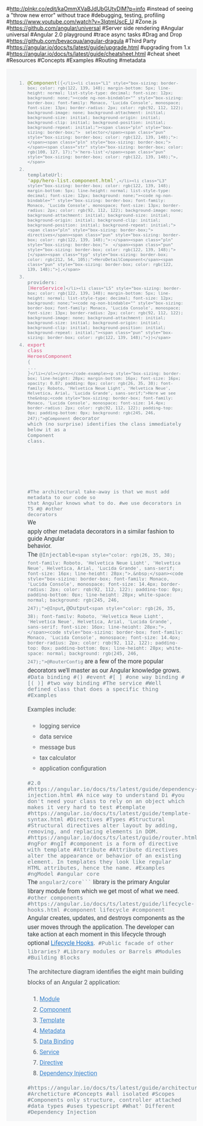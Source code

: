#http://plnkr.co/edit/kaOmmXVaBJdUbGUtvDlM?p=info
#instead of seeing a "throw new error" without trace
#debugging, testing, profiling
#https://www.youtube.com/watch?v=3IqtmUscE_U
#Zone.js
#https://github.com/angular/universal
#Server side rendering
#Angular universal
#Angular 2.0 playground
#trace async tasks
#Drag and Drop
#https://github.com/bevacqua/angular-dragula
#Third Party
#https://angular.io/docs/ts/latest/guide/upgrade.html
#upgrading from 1.x
#https://angular.io/docs/ts/latest/guide/cheatsheet.html
#cheat sheet
#Resources
#Concepts
#Examples
#Routing
#metadata
<code-example language="ts" format="linenums" style="box-sizing: border-box; color: rgb(26, 35, 38); font-family: Roboto, 'Helvetica Neue Light', 'Helvetica Neue', Helvetica, Arial, 'Lucida Grande', sans-serif; line-height: normal;"><pre class="prettyprint linenums lang-ts prettyprinted" style="box-sizing: border-box; overflow: auto; font-family: Monaco, 'Lucida Console', monospace; color: rgb(92, 112, 122); width: auto; position: relative; line-height: 24px; margin-bottom: 24px; border-top-left-radius: 0px; border-top-right-radius: 0px; padding: 0px; background: rgb(245, 246, 247);"><ol class="linenums" style="box-sizing: border-box; margin-bottom: 0px; margin-left: 0px; opacity: 0.87; line-height: 28px; padding: 16px 32px 16px 56px; overflow: auto; background-image: initial; background-attachment: initial; background-size: initial; background-origin: initial; background-clip: initial; background-position: initial; background-repeat: initial;"><li class="L0" style="box-sizing: border-box; color: rgb(122, 139, 148); margin-bottom: 5px; line-height: normal; list-style-type: decimal; font-size: 12px; background: none;"><code ng-non-bindable="" style="box-sizing: border-box; font-family: Monaco, 'Lucida Console', monospace; font-size: 13px; border-radius: 2px; color: rgb(92, 112, 122); background-image: none; background-attachment: initial; background-size: initial; background-origin: initial; background-clip: initial; background-position: initial; background-repeat: initial;"><span class="lit" style="box-sizing: border-box; color: rgb(100, 127, 17);">@Component</span><span class="pun" style="box-sizing: border-box; color: rgb(122, 139, 148);">({</span>```</li><li class="L1" style="box-sizing: border-box; color: rgb(122, 139, 148); margin-bottom: 5px; line-height: normal; list-style-type: decimal; font-size: 12px; background: none;"><code ng-non-bindable="" style="box-sizing: border-box; font-family: Monaco, 'Lucida Console', monospace; font-size: 13px; border-radius: 2px; color: rgb(92, 112, 122); background-image: none; background-attachment: initial; background-size: initial; background-origin: initial; background-clip: initial; background-position: initial; background-repeat: initial;"><span class="pln" style="box-sizing: border-box;">  selector</span><span class="pun" style="box-sizing: border-box; color: rgb(122, 139, 148);">:</span><span class="pln" style="box-sizing: border-box;">    </span><span class="str" style="box-sizing: border-box; color: rgb(100, 127, 17);">'hero-list'</span><span class="pun" style="box-sizing: border-box; color: rgb(122, 139, 148);">,</span>```</li><li class="L2" style="box-sizing: border-box; color: rgb(122, 139, 148); margin-bottom: 5px; line-height: normal; list-style-type: decimal; font-size: 12px; background: none;"><code ng-non-bindable="" style="box-sizing: border-box; font-family: Monaco, 'Lucida Console', monospace; font-size: 13px; border-radius: 2px; color: rgb(92, 112, 122); background-image: none; background-attachment: initial; background-size: initial; background-origin: initial; background-clip: initial; background-position: initial; background-repeat: initial;"><span class="pln" style="box-sizing: border-box;">  templateUrl</span><span class="pun" style="box-sizing: border-box; color: rgb(122, 139, 148);">:</span><span class="pln" style="box-sizing: border-box;"> </span><span class="str" style="box-sizing: border-box; color: rgb(100, 127, 17);">'app/hero-list.component.html'</span><span class="pun" style="box-sizing: border-box; color: rgb(122, 139, 148);">,</span>```</li><li class="L3" style="box-sizing: border-box; color: rgb(122, 139, 148); margin-bottom: 5px; line-height: normal; list-style-type: decimal; font-size: 12px; background: none;"><code ng-non-bindable="" style="box-sizing: border-box; font-family: Monaco, 'Lucida Console', monospace; font-size: 13px; border-radius: 2px; color: rgb(92, 112, 122); background-image: none; background-attachment: initial; background-size: initial; background-origin: initial; background-clip: initial; background-position: initial; background-repeat: initial;"><span class="pln" style="box-sizing: border-box;">  directives</span><span class="pun" style="box-sizing: border-box; color: rgb(122, 139, 148);">:</span><span class="pln" style="box-sizing: border-box;">  </span><span class="pun" style="box-sizing: border-box; color: rgb(122, 139, 148);">[</span><span class="typ" style="box-sizing: border-box; color: rgb(212, 54, 105);">HeroDetailComponent</span><span class="pun" style="box-sizing: border-box; color: rgb(122, 139, 148);">],</span>```</li><li class="L4" style="box-sizing: border-box; color: rgb(122, 139, 148); margin-bottom: 5px; line-height: normal; list-style-type: decimal; font-size: 12px; background: none;"><code ng-non-bindable="" style="box-sizing: border-box; font-family: Monaco, 'Lucida Console', monospace; font-size: 13px; border-radius: 2px; color: rgb(92, 112, 122); background-image: none; background-attachment: initial; background-size: initial; background-origin: initial; background-clip: initial; background-position: initial; background-repeat: initial;"><span class="pln" style="box-sizing: border-box;">  providers</span><span class="pun" style="box-sizing: border-box; color: rgb(122, 139, 148);">:</span><span class="pln" style="box-sizing: border-box;">   </span><span class="pun" style="box-sizing: border-box; color: rgb(122, 139, 148);">[</span><span class="typ" style="box-sizing: border-box; color: rgb(212, 54, 105);">HeroService</span><span class="pun" style="box-sizing: border-box; color: rgb(122, 139, 148);">]</span>```</li><li class="L5" style="box-sizing: border-box; color: rgb(122, 139, 148); margin-bottom: 5px; line-height: normal; list-style-type: decimal; font-size: 12px; background: none;"><code ng-non-bindable="" style="box-sizing: border-box; font-family: Monaco, 'Lucida Console', monospace; font-size: 13px; border-radius: 2px; color: rgb(92, 112, 122); background-image: none; background-attachment: initial; background-size: initial; background-origin: initial; background-clip: initial; background-position: initial; background-repeat: initial;"><span class="pun" style="box-sizing: border-box; color: rgb(122, 139, 148);">})</span>```</li><li class="L6" style="box-sizing: border-box; color: rgb(122, 139, 148); margin-bottom: 0px; line-height: normal; list-style-type: decimal; font-size: 12px; background: none;"><code ng-non-bindable="" style="box-sizing: border-box; font-family: Monaco, 'Lucida Console', monospace; font-size: 13px; border-radius: 2px; color: rgb(92, 112, 122); background-image: none; background-attachment: initial; background-size: initial; background-origin: initial; background-clip: initial; background-position: initial; background-repeat: initial;"><span class="kwd" style="box-sizing: border-box; color: rgb(212, 54, 105);">export</span><span class="pln" style="box-sizing: border-box;"> </span><span class="kwd" style="box-sizing: border-box; color: rgb(212, 54, 105);">class</span><span class="pln" style="box-sizing: border-box;"> </span><span class="typ" style="box-sizing: border-box; color: rgb(212, 54, 105);">HeroesComponent</span><span class="pln" style="box-sizing: border-box;"> </span><span class="pun" style="box-sizing: border-box; color: rgb(122, 139, 148);">{</span><span class="pln" style="box-sizing: border-box;"> </span><span class="pun" style="box-sizing: border-box; color: rgb(122, 139, 148);">...</span><span class="pln" style="box-sizing: border-box;"> </span><span class="pun" style="box-sizing: border-box; color: rgb(122, 139, 148);">}</span>```</li></ol></pre></code-example><p style="box-sizing: border-box; line-height: 28px; margin-bottom: 16px; font-size: 16px; opacity: 0.87; padding: 0px; color: rgb(26, 35, 38); font-family: Roboto, 'Helvetica Neue Light', 'Helvetica Neue', Helvetica, Arial, 'Lucida Grande', sans-serif;">Here we see the&nbsp;<code style="box-sizing: border-box; font-family: Monaco, 'Lucida Console', monospace; font-size: 14.4px; border-radius: 2px; color: rgb(92, 112, 122); padding-top: 0px; padding-bottom: 0px; background: rgb(245, 246, 247);">@Component```&nbsp;decorator which (no surprise) identifies the class immediately below it as a Component class.</p><p style="box-sizing: border-box; line-height: 28px; margin-bottom: 16px; font-size: 16px; opacity: 0.87; padding: 0px; color: rgb(26, 35, 38); font-family: Roboto, 'Helvetica Neue Light', 'Helvetica Neue', Helvetica, Arial, 'Lucida Grande', sans-serif;"><br></p><p style="box-sizing: border-box; line-height: 28px; margin-bottom: 16px; font-size: 16px; opacity: 0.87; padding: 0px; color: rgb(26, 35, 38); font-family: Roboto, 'Helvetica Neue Light', 'Helvetica Neue', Helvetica, Arial, 'Lucida Grande', sans-serif;"><br></p>
#The architectural take-away is that we must add metadata to our code so that Angular knows what to do.
#we use decorators in TS
#@
#other decorators
<span style="color: rgb(26, 35, 38); font-family: Roboto, 'Helvetica Neue Light', 'Helvetica Neue', Helvetica, Arial, 'Lucida Grande', sans-serif; font-size: 16px; line-height: 28px;">We apply other metadata decorators in a similar fashion to guide Angular behavior. The&nbsp;</span><code style="box-sizing: border-box; font-family: Monaco, 'Lucida Console', monospace; font-size: 14.4px; border-radius: 2px; color: rgb(92, 112, 122); padding-top: 0px; padding-bottom: 0px; line-height: 28px; white-space: normal; background: rgb(245, 246, 247);">@Injectable```<span style="color: rgb(26, 35, 38); font-family: Roboto, 'Helvetica Neue Light', 'Helvetica Neue', Helvetica, Arial, 'Lucida Grande', sans-serif; font-size: 16px; line-height: 28px;">,&nbsp;</span><code style="box-sizing: border-box; font-family: Monaco, 'Lucida Console', monospace; font-size: 14.4px; border-radius: 2px; color: rgb(92, 112, 122); padding-top: 0px; padding-bottom: 0px; line-height: 28px; white-space: normal; background: rgb(245, 246, 247);">@Input```<span style="color: rgb(26, 35, 38); font-family: Roboto, 'Helvetica Neue Light', 'Helvetica Neue', Helvetica, Arial, 'Lucida Grande', sans-serif; font-size: 16px; line-height: 28px;">,&nbsp;</span><code style="box-sizing: border-box; font-family: Monaco, 'Lucida Console', monospace; font-size: 14.4px; border-radius: 2px; color: rgb(92, 112, 122); padding-top: 0px; padding-bottom: 0px; line-height: 28px; white-space: normal; background: rgb(245, 246, 247);">@Output```<span style="color: rgb(26, 35, 38); font-family: Roboto, 'Helvetica Neue Light', 'Helvetica Neue', Helvetica, Arial, 'Lucida Grande', sans-serif; font-size: 16px; line-height: 28px;">,</span><code style="box-sizing: border-box; font-family: Monaco, 'Lucida Console', monospace; font-size: 14.4px; border-radius: 2px; color: rgb(92, 112, 122); padding-top: 0px; padding-bottom: 0px; line-height: 28px; white-space: normal; background: rgb(245, 246, 247);">@RouterConfig```<span style="color: rgb(26, 35, 38); font-family: Roboto, 'Helvetica Neue Light', 'Helvetica Neue', Helvetica, Arial, 'Lucida Grande', sans-serif; font-size: 16px; line-height: 28px;">&nbsp;are a few of the more popular decorators we'll master as our Angular knowledge grows.</span>
#Data binding
#()
#event
#[ ] 
#one way binding
#[( )]
#two way binding
#The service
#Well defined class that does a specific thing
#Examples
<p style="box-sizing: border-box; line-height: 28px; margin-bottom: 16px; font-size: 16px; opacity: 0.87; padding: 0px; color: rgb(26, 35, 38); font-family: Roboto, 'Helvetica Neue Light', 'Helvetica Neue', Helvetica, Arial, 'Lucida Grande', sans-serif;">Examples include:</p><ul style="box-sizing: border-box; margin-bottom: 16px; margin-left: 0px; font-size: 16px; opacity: 0.87; line-height: 28px; padding-left: 32px; color: rgb(26, 35, 38); font-family: Roboto, 'Helvetica Neue Light', 'Helvetica Neue', Helvetica, Arial, 'Lucida Grande', sans-serif;"><li style="box-sizing: border-box;">logging service</li><li style="box-sizing: border-box;">data service</li><li style="box-sizing: border-box;">message bus</li><li style="box-sizing: border-box;">tax calculator</li><li style="box-sizing: border-box;">application configuration</li></ul>
#2.0
#https://angular.io/docs/ts/latest/guide/dependency-injection.html
#A nice way to understand Di
#you don't need your class to rely on an object which makes it very hard to test
#template
#https://angular.io/docs/ts/latest/guide/template-syntax.html
#Directives
#Types
#Structural
#Structural directives alter layout by adding, removing, and replacing elements in DOM.
#https://angular.io/docs/ts/latest/guide/router.html
#ngFor
#ngIf
#component is a form of directive with template
#Attribute
#Attribute directives alter the appearance or behavior of an existing element. In templates they look like regular HTML attributes, hence the name.
#Examples
#ngModel
#angular core
<span style="color: rgb(26, 35, 38); font-family: Roboto, 'Helvetica Neue Light', 'Helvetica Neue', Helvetica, Arial, 'Lucida Grande', sans-serif; font-size: 16px; line-height: 28px;">The&nbsp;</span><code style="box-sizing: border-box; font-family: Monaco, 'Lucida Console', monospace; font-size: 14.4px; border-radius: 2px; color: rgb(92, 112, 122); padding-top: 0px; padding-bottom: 0px; line-height: 28px; white-space: normal; background: rgb(245, 246, 247);">angular2/core```<span style="color: rgb(26, 35, 38); font-family: Roboto, 'Helvetica Neue Light', 'Helvetica Neue', Helvetica, Arial, 'Lucida Grande', sans-serif; font-size: 16px; line-height: 28px;">&nbsp;library is the primary Angular library module from which we get most of what we need.&nbsp;</span>
#other components
#https://angular.io/docs/ts/latest/guide/lifecycle-hooks.html
#component lifecycle
#component
<span style="color: rgb(26, 35, 38); font-family: Roboto, 'Helvetica Neue Light', 'Helvetica Neue', Helvetica, Arial, 'Lucida Grande', sans-serif; font-size: 16px; line-height: 28px;">Angular creates, updates, and destroys components as the user moves through the application. The developer can take action at each moment in this lifecycle through optional&nbsp;</span><a href="https://angular.io/docs/ts/latest/guide/lifecycle-hooks.html" style="box-sizing: border-box; outline: 0px; color: rgb(2, 98, 194); font-family: Roboto, 'Helvetica Neue Light', 'Helvetica Neue', Helvetica, Arial, 'Lucida Grande', sans-serif; font-size: 16px; line-height: 28px; background-image: initial; background-attachment: initial; background-size: initial; background-origin: initial; background-clip: initial; background-position: 0px 0px; background-repeat: initial;">Lifecycle Hooks</a><span style="color: rgb(26, 35, 38); font-family: Roboto, 'Helvetica Neue Light', 'Helvetica Neue', Helvetica, Arial, 'Lucida Grande', sans-serif; font-size: 16px; line-height: 28px;">.</span>
#Public facade of other libraries?
#Library modules or Barrels
#Modules
#Building Blocks
<p style="box-sizing: border-box; line-height: 28px; margin-bottom: 16px; font-size: 16px; opacity: 0.87; padding: 0px; color: rgb(26, 35, 38); font-family: Roboto, 'Helvetica Neue Light', 'Helvetica Neue', Helvetica, Arial, 'Lucida Grande', sans-serif;">The architecture diagram identifies the eight main building blocks of an Angular 2 application:</p><ol style="box-sizing: border-box; margin-bottom: 16px; margin-left: 0px; font-size: 16px; opacity: 0.87; line-height: 28px; padding-left: 32px; color: rgb(26, 35, 38); font-family: Roboto, 'Helvetica Neue Light', 'Helvetica Neue', Helvetica, Arial, 'Lucida Grande', sans-serif;"><li style="box-sizing: border-box;"><a href="https://angular.io/docs/ts/latest/guide/architecture.html#module" style="box-sizing: border-box; outline: 0px; color: rgb(2, 98, 194); background: 0px 0px transparent;">Module</a></li><li style="box-sizing: border-box;"><a href="https://angular.io/docs/ts/latest/guide/architecture.html#component" style="box-sizing: border-box; outline: 0px; color: rgb(2, 98, 194); background: 0px 0px transparent;">Component</a></li><li style="box-sizing: border-box;"><a href="https://angular.io/docs/ts/latest/guide/architecture.html#template" style="box-sizing: border-box; outline: 0px; color: rgb(2, 98, 194); background: 0px 0px transparent;">Template</a></li><li style="box-sizing: border-box;"><a href="https://angular.io/docs/ts/latest/guide/architecture.html#metadata" style="box-sizing: border-box; outline: 0px; color: rgb(2, 98, 194); background: 0px 0px transparent;">Metadata</a></li><li style="box-sizing: border-box;"><a href="https://angular.io/docs/ts/latest/guide/architecture.html#data-binding" style="box-sizing: border-box; outline: 0px; color: rgb(2, 98, 194); background: 0px 0px transparent;">Data Binding</a></li><li style="box-sizing: border-box;"><a href="https://angular.io/docs/ts/latest/guide/architecture.html#service" style="box-sizing: border-box; outline: 0px; color: rgb(2, 98, 194); background: 0px 0px transparent;">Service</a></li><li style="box-sizing: border-box;"><a href="https://angular.io/docs/ts/latest/guide/architecture.html#directive" style="box-sizing: border-box; outline: 0px; color: rgb(2, 98, 194); background: 0px 0px transparent;">Directive</a></li><li style="box-sizing: border-box;"><a href="https://angular.io/docs/ts/latest/guide/architecture.html#dependency-injection" style="box-sizing: border-box; outline: 0px; color: rgb(2, 98, 194); background: 0px 0px transparent;">Dependency Injection</a></li></ol>
#https://angular.io/docs/ts/latest/guide/architecture.html
#Archeticture
#Concepts
#all isolated
#Scopes
#Components only structure, controller attached
#data types
#uses typescript
#What' Different
#Dependency Injection
